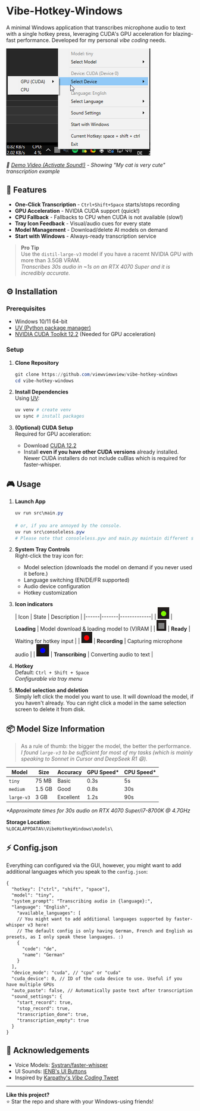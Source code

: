 # Vibe-Hotkey-Windows

A minimal Windows application that transcribes microphone audio to text with a single hotkey press, leveraging CUDA's GPU acceleration for blazing-fast performance. Developed for my personal *vibe coding* needs.

![Screenshot](img/screenshot_device_selector.png)

*🎥 [Demo Video (Activate Sound!)](https://github.com/user-attachments/assets/6a7fd366-5242-4406-a1a9-172270dcf1bd) - Showing "My cat is very cute" transcription example*

## 🚀 Features
- **One-Click Transcription** - `Ctrl+Shift+Space` starts/stops recording
- **GPU Acceleration** - NVIDIA CUDA support (quick!)
- **CPU Fallback** - Fallbacks to CPU  when CUDA is not available (slow!)
- **Tray Icon Feedback** - Visual/audio cues for every state
- **Model Management** - Download/delete AI models on demand
- **Start with Windows** - Always-ready transcription service

> **Pro Tip**  
> Use the `distil-large-v3` model if you have a racemt NVIDIA GPU with more than 3.5GB VRAM.  
> *Transcribes 30s audio in ~1s on an RTX 4070 Super and it is incredibly accurate.*

## ⚙️ Installation

### Prerequisites
- Windows 10/11 64-bit
- [UV (Python package manager)](https://docs.astral.sh/uv/getting-started/installation/)
- [NVIDIA CUDA Toolkit 12.2](https://developer.download.nvidia.com/compute/cuda/12.2.0/local_installers/cuda_12.2.0_536.25_windows.exe) (Needed for GPU acceleration)

### Setup
1. **Clone Repository**
   ```powershell
   git clone https://github.com/viewviewview/vibe-hotkey-windows
   cd vibe-hotkey-windows
   ```

2. **Install Dependencies**  
   Using [UV](https://docs.astral.sh/uv/getting-started/installation/):
   ```powershell
   uv venv # create venv
   uv sync # install packages
   ```

3. **(Optional) CUDA Setup**  
   Required for GPU acceleration:
   - Download [CUDA 12.2](https://developer.download.nvidia.com/compute/cuda/12.2.0/local_installers/cuda_12.2.0_536.25_windows.exe)
   - Install **even if you have other CUDA versions** already installed. Newer CUDA installers do not include cuBlas which is required for faster-whisper.

## 🎮 Usage

1. **Launch App**
   ```powershell
   uv run src\main.py

   # or, if you are annoyed by the console.
   uv run src\consoleless.pyw
   # Please note that consoleless.pyw and main.py maintain different start menu/autostart entries
   ```

2. **System Tray Controls**  
   Right-click the tray icon for:
   - Model selection (downloads the model on demand if you never used it before.)
   - Language switching (EN/DE/FR supported)
   - Audio device configuration
   - Hotkey customization

3. **Icon indicators**  
   | Icon | State | Description |
   |------|-------|-------------|
   | ![Pulsing](img/pulsing.gif) | **Loading** | Model download & loading model to (V)RAM |
   | ![Idle](img/idle.png) | **Ready** | Waiting for hotkey input |
   | ![Recording](img/recording.png) | **Recording** | Capturing microphone audio |
   | ![Transcribing](img/transcribing.png) | **Transcribing** | Converting audio to text |

4. **Hotkey**  
   Default: `Ctrl + Shift + Space`  
   *Configurable via tray menu*

5. **Model selection and deletion**  
    Simply left click the model you want to use. It will download the model, if you haven't already. You can right click a model in the same selection screen to delete it from disk.


## 📦 Model Size Information

> As a rule of thumb: the bigger the model, the better the performance. *I found `large-v3` to be sufficient for most of my tasks (which is mainly speaking to Sonnet in Cursor and DeepSeek R1 :smile:).*

| Model      | Size   | Accuracy | GPU Speed* | CPU Speed* |
|------------|--------|----------|------------|------------|
| `tiny`     | 75 MB  | Basic    | 0.3s       | 5s         |
| `medium`   | 1.5 GB | Good     | 0.8s       | 30s        |
| `large-v3` | 3 GB   | Excellent| 1.2s       | 90s        |

*\*Approximate times for 30s audio on RTX 4070 Super/i7-8700K @ 4.7GHz*

**Storage Location**:  
`%LOCALAPPDATA%\VibeHotkeyWindows\models\`

## ⚡ Config.json

Everything can configured via the GUI, however, you might want to add additional languages which you speak to the ``config.json``:

```json5
{
  "hotkey": ["ctrl", "shift", "space"],
  "model": "tiny",
  "system_prompt": "Transcribing audio in {language}:",
  "language": "English",
    "available_languages": [
    // You might want to add additional languages supported by faster-whisper v3 here!
    // The default config is only having German, French and English as presets, as I only speak these languages. :)
    {
      "code": "de",
      "name": "German"
    }
  ],
  "device_mode": "cuda", // "cpu" or "cuda"
  "cuda_device": 0, // ID of the cuda device to use. Useful if you have multiple GPUs
  "auto_paste": false, // Automatically paste text after transcription
  "sound_settings": {
    "start_record": true,
    "stop_record": true,
    "transcription_done": true,
    "transcription_empty": true
  }
}
```

## 🙌 Acknowledgements
- Voice Models: [Systran/faster-whisper](https://github.com/SYSTRAN/faster-whisper)
- UI Sounds: [IENB's UI Buttons](https://freesound.org/s/762132/)
- Inspired by [Karpathy's *Vibe Coding* Tweet](https://x.com/karpathy/status/1886192184808149383)

---

**Like this project?**  
⭐ Star the repo and share with your Windows-using friends!

